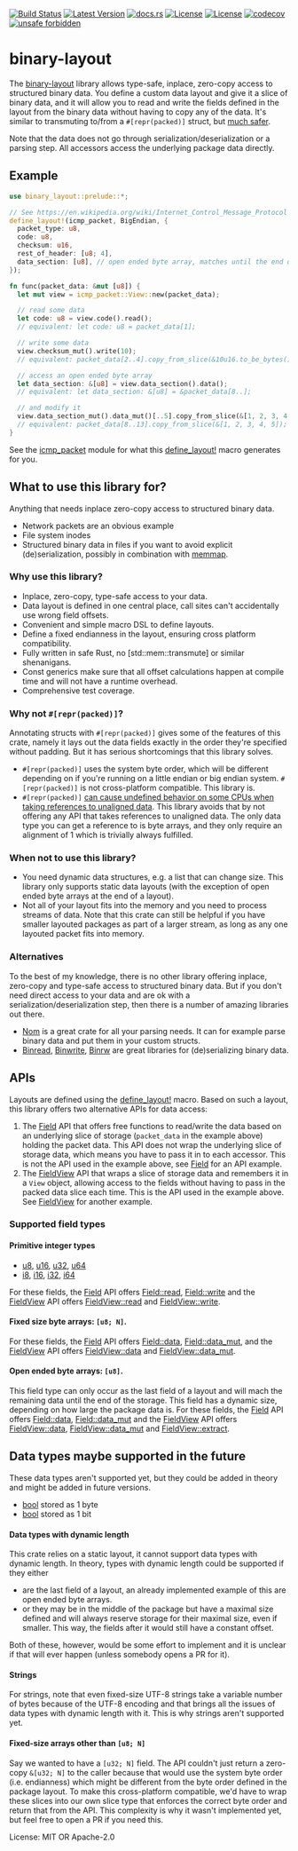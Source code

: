[![Build Status](https://github.com/smessmer/binary-layout/actions/workflows/ci.yml/badge.svg)](https://github.com/smessmer/binary-layout/actions/workflows/ci.yml)
[![Latest Version](https://img.shields.io/crates/v/binary-layout.svg)](https://crates.io/crates/binary-layout)
[![docs.rs](https://docs.rs/binary-layout/badge.svg)](https://docs.rs/binary-layout)
[![License](https://img.shields.io/badge/license-MIT-blue.svg)](https://github.com/smessmer/binary-layout/blob/master/LICENSE-MIT)
[![License](https://img.shields.io/badge/license-APACHE-blue.svg)](https://github.com/smessmer/binary-layout/blob/master/LICENSE-APACHE)
[![codecov](https://codecov.io/gh/smessmer/binary-layout/branch/master/graph/badge.svg?token=FRSBH7YYA9)](https://codecov.io/gh/smessmer/binary-layout)
[![unsafe forbidden](https://img.shields.io/badge/unsafe-forbidden-success.svg)](https://github.com/rust-secure-code/safety-dance/)

# binary-layout

The [binary-layout](https://crates.io/crates/binary-layout) library allows type-safe, inplace, zero-copy access to structured binary data.
You define a custom data layout and give it a slice of binary data, and it will allow you to read and
write the fields defined in the layout from the binary data without having to copy any of the data.
It's similar to transmuting to/from a `#[repr(packed)]` struct, but [much safer](#why-not-reprpacked).

Note that the data does not go through serialization/deserialization or a parsing step.
All accessors access the underlying package data directly.

## Example
```rust
use binary_layout::prelude::*;

// See https://en.wikipedia.org/wiki/Internet_Control_Message_Protocol for ICMP package layout
define_layout!(icmp_packet, BigEndian, {
  packet_type: u8,
  code: u8,
  checksum: u16,
  rest_of_header: [u8; 4],
  data_section: [u8], // open ended byte array, matches until the end of the packet
});

fn func(packet_data: &mut [u8]) {
  let mut view = icmp_packet::View::new(packet_data);

  // read some data
  let code: u8 = view.code().read();
  // equivalent: let code: u8 = packet_data[1];

  // write some data
  view.checksum_mut().write(10);
  // equivalent: packet_data[2..4].copy_from_slice(&10u16.to_be_bytes());

  // access an open ended byte array
  let data_section: &[u8] = view.data_section().data();
  // equivalent: let data_section: &[u8] = &packet_data[8..];

  // and modify it
  view.data_section_mut().data_mut()[..5].copy_from_slice(&[1, 2, 3, 4, 5]);
  // equivalent: packet_data[8..13].copy_from_slice(&[1, 2, 3, 4, 5]);
}
```

See the [icmp_packet](https://docs.rs/binary-layout/latest/binary_layout/example/icmp_packet/index.html) module for what this [define_layout!](https://docs.rs/binary-layout/latest/binary_layout/macro.define_layout.html) macro generates for you.

## What to use this library for?
Anything that needs inplace zero-copy access to structured binary data.
- Network packets are an obvious example
- File system inodes
- Structured binary data in files if you want to avoid explicit (de)serialization, possibly in combination with [memmap](https://docs.rs/memmap).

### Why use this library?
- Inplace, zero-copy, type-safe access to your data.
- Data layout is defined in one central place, call sites can't accidentally use wrong field offsets.
- Convenient and simple macro DSL to define layouts.
- Define a fixed endianness in the layout, ensuring cross platform compatibility.
- Fully written in safe Rust, no [std::mem::transmute] or similar shenanigans.
- Const generics make sure that all offset calculations happen at compile time and will not have a runtime overhead.
- Comprehensive test coverage.

### Why not `#[repr(packed)]`?
Annotating structs with `#[repr(packed)]` gives some of the features of this crate, namely it lays out the data fields exactly in the order they're specified
without padding. But it has serious shortcomings that this library solves.
- `#[repr(packed)]` uses the system byte order, which will be different depending on if you're running on a little endian or big endian system. `#[repr(packed)]` is not cross-platform compatible. This library is.
- `#[repr(packed)]` [can cause undefined behavior on some CPUs when taking references to unaligned data](https://doc.rust-lang.org/nomicon/other-reprs.html#reprpacked).
   This library avoids that by not offering any API that takes references to unaligned data. The only data type you can get a reference to is byte arrays, and they only require an alignment of 1 which is trivially always fulfilled.

### When not to use this library?
- You need dynamic data structures, e.g. a list that can change size. This library only supports static data layouts (with the exception of open ended byte arrays at the end of a layout).
- Not all of your layout fits into the memory and you need to process streams of data.
  Note that this crate can still be helpful if you have smaller layouted packages as part of a larger stream, as long as any one layouted packet fits into memory.

### Alternatives
To the best of my knowledge, there is no other library offering inplace, zero-copy and type-safe access to structured binary data.
But if you don't need direct access to your data and are ok with a serialization/deserialization step, then there is a number of amazing libraries out there.
- [Nom](https://crates.io/crates/nom) is a great crate for all your parsing needs. It can for example parse binary data and put them in your custom structs.
- [Binread](https://crates.io/crates/binread), [Binwrite](https://crates.io/crates/binwrite), [Binrw](https://crates.io/crates/binrw) are great libraries for (de)serializing binary data.

## APIs
Layouts are defined using the [define_layout!](https://docs.rs/binary-layout/latest/binary_layout/macro.define_layout.html) macro. Based on such a layout, this library offers two alternative APIs for data access:
1. The [Field](https://docs.rs/binary-layout/latest/binary_layout/struct.Field.html) API that offers free functions to read/write the data based on an underlying slice of storage (`packet_data` in the example above) holding the packet data. This API does not wrap the underlying slice of storage data, which means you have to pass it in to each accessor.
   This is not the API used in the example above, see [Field](https://docs.rs/binary-layout/latest/binary_layout/struct.Field.html) for an API example.
2. The [FieldView](https://docs.rs/binary-layout/latest/binary_layout/struct.FieldView.html) API that wraps a slice of storage data and remembers it in a `View` object, allowing access to the fields without having to pass in the packed data slice each time. This is the API used in the example above. See [FieldView](https://docs.rs/binary-layout/latest/binary_layout/struct.FieldView.html) for another example.

### Supported field types
#### Primitive integer types
- [u8](https://doc.rust-lang.org/stable/std/primitive.u8.html), [u16](https://doc.rust-lang.org/stable/std/primitive.u16.html), [u32](https://doc.rust-lang.org/stable/std/primitive.u32.html), [u64](https://doc.rust-lang.org/stable/std/primitive.u64.html)
- [i8](https://doc.rust-lang.org/stable/std/primitive.i8.html), [i16](https://doc.rust-lang.org/stable/std/primitive.i16.html), [i32](https://doc.rust-lang.org/stable/std/primitive.i32.html), [i64](https://doc.rust-lang.org/stable/std/primitive.i64.html)

For these fields, the [Field](https://docs.rs/binary-layout/latest/binary_layout/struct.Field.html) API offers [Field::read](https://docs.rs/binary-layout/latest/binary_layout/struct.Field.html#method.read), [Field::write](https://docs.rs/binary-layout/latest/binary_layout/struct.Field.html#method.write) and the [FieldView](https://docs.rs/binary-layout/latest/binary_layout/struct.FieldView.html) API offers [FieldView::read](https://docs.rs/binary-layout/latest/binary_layout/struct.FieldView.html#method.read) and [FieldView::write](https://docs.rs/binary-layout/latest/binary_layout/struct.FieldView.html#method.write).

#### Fixed size byte arrays: `[u8; N]`.
For these fields, the [Field](https://docs.rs/binary-layout/latest/binary_layout/struct.Field.html) API offers [Field::data](https://docs.rs/binary-layout/latest/binary_layout/struct.Field.html#method.data), [Field::data_mut](https://docs.rs/binary-layout/latest/binary_layout/struct.Field.html#method.data_mut), and the [FieldView](https://docs.rs/binary-layout/latest/binary_layout/struct.FieldView.html) API offers [FieldView::data](https://docs.rs/binary-layout/latest/binary_layout/struct.FieldView.html#method.data) and [FieldView::data_mut](https://docs.rs/binary-layout/latest/binary_layout/struct.FieldView.html#method.data_mut).

#### Open ended byte arrays: `[u8]`.
This field type can only occur as the last field of a layout and will mach the remaining data until the end of the storage.
This field has a dynamic size, depending on how large the package data is.
For these fields, the [Field](https://docs.rs/binary-layout/latest/binary_layout/struct.Field.html) API offers [Field::data](https://docs.rs/binary-layout/latest/binary_layout/struct.Field.html#method.data), [Field::data_mut](Field::data_mut) and the [FieldView](https://docs.rs/binary-layout/latest/binary_layout/struct.FieldView.html) API offers [FieldView::data](https://docs.rs/binary-layout/latest/binary_layout/struct.FieldView.html#method.data), [FieldView::data_mut](https://docs.rs/binary-layout/latest/binary_layout/struct.FieldView.html#method.data_mut) and [FieldView::extract](https://docs.rs/binary-layout/latest/binary_layout/struct.FieldView.html#method.extract).

## Data types maybe supported in the future
These data types aren't supported yet, but they could be added in theory and might be added in future versions.
- [bool](https://doc.rust-lang.org/stable/std/primitive.bool.html) stored as 1 byte
- [bool](https://doc.rust-lang.org/stable/std/primitive.bool.html) stored as 1 bit

#### Data types with dynamic length
This crate relies on a static layout, it cannot support data types with dynamic length.
In theory, types with dynamic length could be supported if they either
- are the last field of a layout, an already implemented example of this are open ended byte arrays.
- or they may be in the middle of the package but have a maximal size defined and will always reserve storage for their maximal size, even if smaller.
  This way, the fields after it would still have a constant offset.

Both of these, however, would be some effort to implement and it is unclear if that will ever happen (unless somebody opens a PR for it).

#### Strings
For strings, note that even fixed-size UTF-8 strings take a variable number of bytes because of the UTF-8 encoding and that brings all the issues of data types with dynamic length with it.
This is why strings aren't supported yet.

#### Fixed-size arrays other than `[u8; N]`
Say we wanted to have a `[u32; N]` field. The API couldn't just return a zero-copy `&[u32; N]` to the caller because that would use the system byte order (i.e. endianness) which might be different from the byte order defined in the package layout.
To make this cross-platform compatible, we'd have to wrap these slices into our own slice type that enforces the correct byte order and return that from the API.
This complexity is why it wasn't implemented yet, but feel free to open a PR if you need this.

License: MIT OR Apache-2.0
